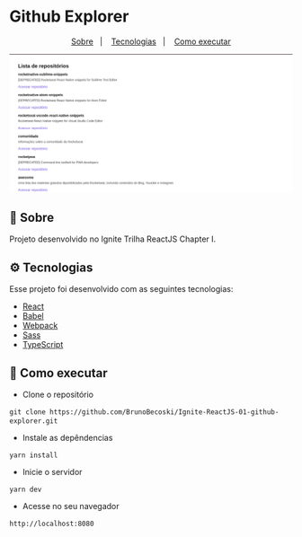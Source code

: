 # Github Explorer

<p align="center">
  <a href="#-sobre">Sobre</a>&nbsp;&nbsp;&nbsp;|&nbsp;&nbsp;&nbsp;
  <a href="#-tecnologias">Tecnologias</a>&nbsp;&nbsp;&nbsp;|&nbsp;&nbsp;&nbsp;
  <a href="#-como-executar">Como executar</a>
</p> 

<p align="center">
  <img alt="Repository List" src=".github/repositoryList.png" />
</p>

## 📖 Sobre

Projeto desenvolvido no Ignite Trilha ReactJS Chapter I.

## ⚙ Tecnologias

Esse projeto foi desenvolvido com as seguintes tecnologias:

- [React](https://www.reactjs.org)
- [Babel](https://babeljs.io)
- [Webpack](https://webpack.js.org)
- [Sass](https://sass-lang.com)
- [TypeScript](https://www.typescriptlang.org)


## 🚀 Como executar

- Clone o repositório
```
git clone https://github.com/BrunoBecoski/Ignite-ReactJS-01-github-explorer.git
```
- Instale as depêndencias
```
yarn install
```
- Inicie o servidor
``` 
yarn dev
```
- Acesse no seu navegador
```
http://localhost:8080
```
